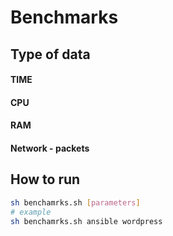 # Benchmarks

## Type of data
#### TIME
#### CPU
#### RAM
#### Network - packets 

## How to run
```bash
sh benchamrks.sh [parameters]
# example
sh benchamrks.sh ansible wordpress
```